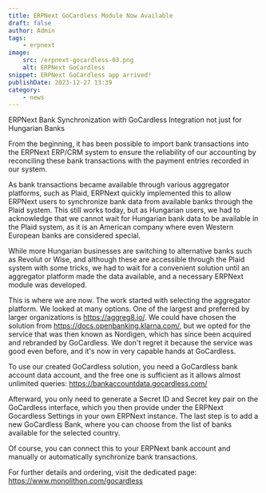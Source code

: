 ```yaml
---
title: ERPNext GoCardless Module Now Available
draft: false
author: Admin
tags:
    - erpnext
image:
    src: /erpnext-gocardless-03.png
    alt: ERPNext GoCardless
snippet: ERPNext GoCardless app arrived!
publishDate: 2023-12-27 13:39
category:
    - news
---
```



<p>ERPNext Bank Synchronization with GoCardless Integration not just for Hungarian Banks</p>

<p>From the beginning, it has been possible to import bank transactions into the ERPNext ERP/CRM system to ensure the reliability of our accounting by reconciling these bank transactions with the payment entries recorded in our system.</p>

<p>As bank transactions became available through various aggregator platforms, such as Plaid, ERPNext quickly implemented this to allow ERPNext users to synchronize bank data from available banks through the Plaid system. This still works today, but as Hungarian users, we had to acknowledge that we cannot wait for Hungarian bank data to be available in the Plaid system, as it is an American company where even Western European banks are considered special.</p>

<p>While more Hungarian businesses are switching to alternative banks such as Revolut or Wise, and although these are accessible through the Plaid system with some tricks, we had to wait for a convenient solution until an aggregator platform made the data available, and a necessary ERPNext module was developed.</p>

<p>This is where we are now. The work started with selecting the aggregator platform. We looked at many options. One of the largest and preferred by larger organizations is <a href="https://aggreg8.io/">https://aggreg8.io/</a>. We could have chosen the solution from <a href="https://docs.openbanking.klarna.com/">https://docs.openbanking.klarna.com/</a>, but we opted for the service that was then known as Nordigen, which has since been acquired and rebranded by GoCardless. We don't regret it because the service was good even before, and it's now in very capable hands at GoCardless.</p>

<p>To use our created GoCardless solution, you need a GoCardless bank account data account, and the free one is sufficient as it allows almost unlimited queries: <a href="https://bankaccountdata.gocardless.com/">https://bankaccountdata.gocardless.com/</a></p>

<p>Afterward, you only need to generate a Secret ID and Secret key pair on the GoCardless interface, which you then provide under the ERPNext Gocardless Settings in your own ERPNext instance. The last step is to add a new GoCardless Bank, where you can choose from the list of banks available for the selected country.</p>

<p>Of course, you can connect this to your ERPNext bank account and manually or automatically synchronize bank transactions.</p>
<p>For further details and ordering, visit the dedicated page: <a href="https://www.monolithon.com/gocardless">https://www.monolithon.com/gocardless</a></p>
